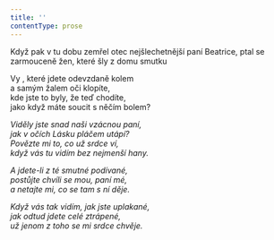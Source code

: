 ```yaml
---
title: ''
contentType: prose
---
```


Když pak v tu dobu zemřel otec nejšlechetnější paní Beatrice, ptal se zarmouceně žen, které šly z domu smutku

  

Vy , které jdete odevzdaně kolem  
a samým žalem oči klopíte,  
kde jste to byly, že teď chodíte,  
jako když máte soucit s něčím bolem?

_Viděly jste snad naši vzácnou paní,  
jak v očích Lásku pláčem utápí?  
Povězte mi to, co už srdce ví,  
když vás tu vidím bez nejmenší hany._

_A jdete-li z té smutné podívané,  
postůjte chvíli se mou, paní mé,  
a netajte mi, co se tam s ní děje._

_Když vás tak vidím, jak jste uplakané,  
jak odtud jdete celé ztrápené,  
už jenom z toho se mi srdce chvěje._
